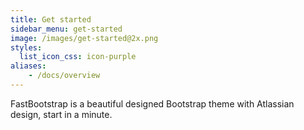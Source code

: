 ```yaml
---
title: Get started
sidebar_menu: get-started
image: /images/get-started@2x.png
styles:
  list_icon_css: icon-purple
aliases:
    - /docs/overview
---
```


FastBootstrap is a beautiful designed Bootstrap theme with Atlassian design, start in a minute.